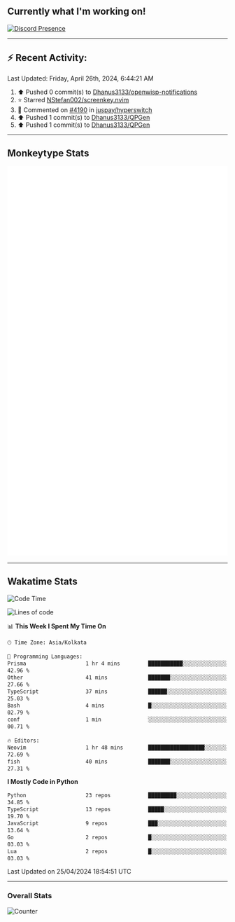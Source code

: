 ## Currently what I'm working on!
[![Discord Presence](https://lanyard.cnrad.dev/api/534981034400284712)](https://discord.com/users/534981034400284712)

---

## :zap: Recent Activity:
<!--RECENT_ACTIVITY:last_update-->
Last Updated: Friday, April 26th, 2024, 6:44:21 AM
<!--RECENT_ACTIVITY:last_update_end-->
<!--RECENT_ACTIVITY:start-->
1. ⬆️ Pushed 0 commit(s) to [Dhanus3133/openwisp-notifications](https://github.com/Dhanus3133/openwisp-notifications)<br>
2. ⭐ Starred [NStefan002/screenkey.nvim](https://github.com/NStefan002/screenkey.nvim)<br>
3. 💬 Commented on [#4190](https://github.com/juspay/hyperswitch/pull/4190#issuecomment-2036205856) in [juspay/hyperswitch](https://github.com/juspay/hyperswitch)<br>
4. ⬆️ Pushed 1 commit(s) to [Dhanus3133/QPGen](https://github.com/Dhanus3133/QPGen)<br>
5. ⬆️ Pushed 1 commit(s) to [Dhanus3133/QPGen](https://github.com/Dhanus3133/QPGen)<br>
<!--RECENT_ACTIVITY:end-->

---

## Monkeytype Stats
<a href="https://monkeytype.com/profile/dhanus">
  <img src="https://raw.githubusercontent.com/Dhanus3133/Dhanus3133/monkeytype/monkeytype-lbpb.svg" alt="Monkeytype Profile" />
</a>

---

## Wakatime Stats
<!--START_SECTION:waka-->
![Code Time](http://img.shields.io/badge/Code%20Time-1%2C781%20hrs%206%20mins-blue)

![Lines of code](https://img.shields.io/badge/From%20Hello%20World%20I%27ve%20Written-4.9%20million%20lines%20of%20code-blue)

📊 **This Week I Spent My Time On** 

```text
🕑︎ Time Zone: Asia/Kolkata

💬 Programming Languages: 
Prisma                   1 hr 4 mins         ███████████░░░░░░░░░░░░░░   42.96 % 
Other                    41 mins             ███████░░░░░░░░░░░░░░░░░░   27.66 % 
TypeScript               37 mins             ██████░░░░░░░░░░░░░░░░░░░   25.03 % 
Bash                     4 mins              █░░░░░░░░░░░░░░░░░░░░░░░░   02.79 % 
conf                     1 min               ░░░░░░░░░░░░░░░░░░░░░░░░░   00.71 % 

🔥 Editors: 
Neovim                   1 hr 48 mins        ██████████████████░░░░░░░   72.69 % 
fish                     40 mins             ███████░░░░░░░░░░░░░░░░░░   27.31 % 
```

**I Mostly Code in Python** 

```text
Python                   23 repos            █████████░░░░░░░░░░░░░░░░   34.85 % 
TypeScript               13 repos            █████░░░░░░░░░░░░░░░░░░░░   19.70 % 
JavaScript               9 repos             ███░░░░░░░░░░░░░░░░░░░░░░   13.64 % 
Go                       2 repos             █░░░░░░░░░░░░░░░░░░░░░░░░   03.03 % 
Lua                      2 repos             █░░░░░░░░░░░░░░░░░░░░░░░░   03.03 % 
```




 Last Updated on 25/04/2024 18:54:51 UTC
<!--END_SECTION:waka-->
---

### Overall Stats

<img src="https://moe-counter.glitch.me/get/@Dhanus3133?theme=asoul" alt="Counter" />

